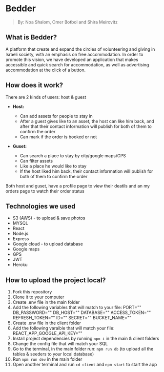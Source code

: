 # Bedder
> By: Noa Shalom, Omer Botbol and Shira Meirovitz

## What is Bedder?
A platform that create and expand the circles of volunteering and giving in Israeli society,
with an emphasis on free accommodation. In order to promote this
vision, we have developed an application that makes accessible and
quick search for accommodation, as well as advertising accommodation
at the click of a button.

## How does it work?
There are 2 kinds of users: host & guest
- **Host:** 
    - Can add assets for people to stay in
    - After a guest gives like to an asset, the host can like him back, and after that their contact information will publish for both of them to confirm the order
    - Can mark if the order is booked or not

- **Guset:**
   - Can search a place to stay by city/google maps/GPS
   - Can filter assets
   - Like a place he would like to stay
   - If the host liked him back, their contact information will publish for both of them to confirm the order
   
Both host and guset, have a profile page to view their deatils and an my orders page to watch their order status

## Technologies we used
- S3 (AWS) - to upload & save photos
- MYSQL
- React
- Node.js
- Express
- Google cloud - to upload database
- Google maps
- GPS
- JWT
- Heroku

## How to upload the project local?
1. Fork this repository
2. Clone it to your computer
3. Create .env file in the main folder
4. Add the following variables that will match to your file:
PORT=""
DB_PASSWORD=""
DB_HOST=""
DATABASE=""
ACCESS_TOKEN=""
REFRESH_TOKEN=""
ID=""
SECRET=""
BUCKET_NAME=""
5. Create .env file in the client folder
6. Add the following varaible that will match your file: REACT_APP_GOOGLE_API_KEY=""
7. Install project dependencies by running `npm i` in the main & client folders
8. Change the config file that will match your SQL
9. Go to the terminal, in the main folder run: `npm run db` (to upload all the tables & seeders to your local database)
10. Run `npm run dev` in the main folder
11. Open another terminal and run `cd client` and `npm start` to start the app

